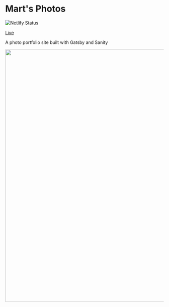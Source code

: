 # Mart's Photos

[![Netlify Status](https://api.netlify.com/api/v1/badges/cd88e833-eb20-4755-b1cb-a09b9855d826/deploy-status)](https://app.netlify.com/sites/martsphotos/deploys)

[Live](https://martsphotos.netlify.app/)

A photo portfolio site built with Gatsby and Sanity

<img src="https://marts-portfolio.s3.eu-west-2.amazonaws.com/github/martsphotosreenshot2.jpg" width="800px"/>
